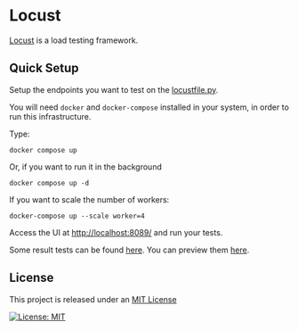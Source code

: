 # Locust

[Locust](https://docs.locust.io/) is a load testing framework.

## Quick Setup

Setup the endpoints you want to test on the [locustfile.py](locustfile.py).

You will need `docker` and `docker-compose` installed in your system, in order to run this infrastructure. 

Type:

```
docker compose up
```

Or, if you want to run it in the background

```
docker compose up -d
```

If you want to scale the number of workers:

```
docker-compose up --scale worker=4
```

Access the UI at [http://localhost:8089/](http://localhost:8089/) and run your tests.

Some result tests can be found [here](./report_1725036621.259672.html). You can preview them [here](https://doublebyte1.github.io/locust/report_1725036621.259672.html).

## License

This project is released under an [MIT License](./LICENSE)

[![License: MIT](https://img.shields.io/badge/License-MIT-yellow.svg)](https://opensource.org/licenses/MIT)